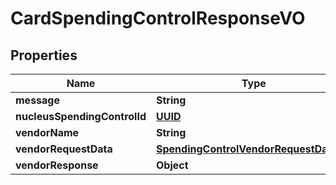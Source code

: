 
# CardSpendingControlResponseVO

## Properties
Name | Type | Description | Notes
------------ | ------------- | ------------- | -------------
**message** | **String** |  |  [optional]
**nucleusSpendingControlId** | [**UUID**](UUID.md) |  |  [optional]
**vendorName** | **String** |  |  [optional]
**vendorRequestData** | [**SpendingControlVendorRequestDataVO**](SpendingControlVendorRequestDataVO.md) |  |  [optional]
**vendorResponse** | **Object** |  |  [optional]



